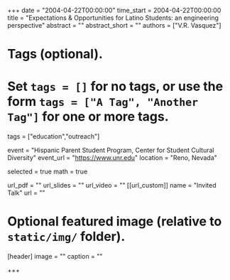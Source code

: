+++
date = "2004-04-22T00:00:00"
time_start = 2004-04-22T00:00:00
title = "Expectations & Opportunities for Latino Students:  an engineering perspective"
abstract = ""
abstract_short = ""
authors = ["V.R. Vasquez"] 
# Tags (optional).
#   Set `tags = []` for no tags, or use the form `tags = ["A Tag", "Another Tag"]` for one or more tags.
tags = ["education","outreach"]

event = "Hispanic Parent Student Program, Center for Student Cultural Diversity"
event_url = "https://www.unr.edu"
location = "Reno, Nevada"

selected = true
math = true

url_pdf = ""
url_slides = ""
url_video = ""
[[url_custom]]
    name = "Invited Talk"
    url = ""



# Optional featured image (relative to `static/img/` folder).
[header]
image = ""
caption = ""

+++


